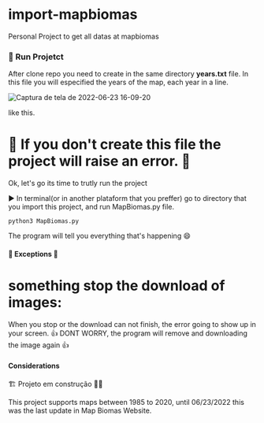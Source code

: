 # import-mapbiomas
Personal Project to get all datas at mapbiomas 

<h3> 🔨 Run Projetct </h3>

After clone repo you need to create in the same directory <b>years.txt</b> file.
  In this file you will especified the years of the map, each year in a line.
  

  ![Captura de tela de 2022-06-23 16-09-20](https://user-images.githubusercontent.com/78693116/175378598-ee7eb237-eaf2-4b8f-b51a-4f8ab3388fa0.png)

  like this. 
  
  
# 🚫 If you don't create this file the project will raise an error. 🚫

<p>Ok, let's go its time to trutly run the project</p>

▶️ In terminal(or in another plataform that you preffer) go to directory that you import this project, and run MapBiomas.py file.

`python3 MapBiomas.py`

The program will tell you everything that's happening 😄

<h4> 💢 Exceptions 💢 </h4>

# something stop the download of images:
  When you stop or the download can not finish, the error going to show up in your screen. 
      👍 DONT WORRY, the program will remove and downloading the image again 👍
      
<h4> Considerations </h4>
  🏗️ Projeto em construção 👷‍♂️
  
  This project supports maps between 1985 to 2020, until 06/23/2022 this was the last update in Map Biomas Website. 
